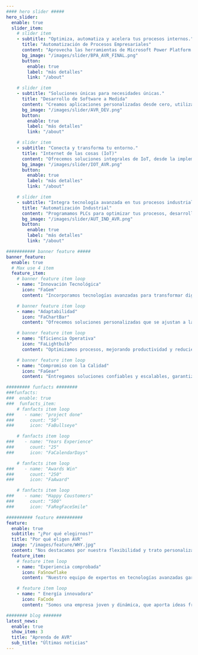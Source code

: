 ```yaml
---
#### hero slider #####
hero_slider:
  enable: true
  slider_item:
    # slider item
    - subtitle: "Optimiza, automatiza y acelera tus procesos internos."
      title: "Automatización de Procesos Empresariales"
      content: "Aprovecha las herramientas de Microsoft Power Platform: Power Apps, Power BI, Power Automate y Power Pages para digitalizar y automatizar tu negocio. Implementa soluciones móviles, web y dashboards de Business Intelligence en menos tiempo y con gran flexibilidad."
      bg_image: "/images/slider/BPA_AVR_FINAL.png"
      button:
        enable: true
        label: "más detalles"
        link: "/about"

    # slider item
    - subtitle: "Soluciones únicas para necesidades únicas."
      title: "Desarrollo de Software a Medida"
      content: "Creamos aplicaciones personalizadas desde cero, utilizando tecnologías avanzadas como Python, frameworks web, RPA's y algoritmos de Machine Learning. Nos adaptamos a tus requerimientos específicos para brindarte software robusto y escalable."
      bg_image: "/images/slider/AVR_DEV.png"
      button:
        enable: true
        label: "más detalles"
        link: "/about"

    # slider item
    - subtitle: "Conecta y transforma tu entorno."
      title: "Internet de las cosas (IoT)"
      content: "Ofrecemos soluciones integrales de IoT, desde la implementación de sensores inteligentes hasta el diseño de redes de dispositivos conectados. Moderniza tu infraestructura y obtén datos en tiempo real para mejorar la toma de decisiones."
      bg_image: "/images/slider/IOT_AVR.png"
      button:
        enable: true
        label: "más detalles"
        link: "/about"

    # slider item
    - subtitle: "Integra tecnología avanzada en tus procesos industriales."
      title: "Automatización Industrial"
      content: "Programamos PLCs para optimizar tus procesos, desarrollamos sistemas SCADA para supervisión en tiempo real y ofrecemos soluciones avanzadas de control de procesos."
      bg_image: "/images/slider/AUT_IND_AVR.png"
      button:
        enable: true
        label: "más detalles"
        link: "/about"

########### banner feature #####
banner_feature:
  enable: true
  # Max use 4 item
  feature_item:
    # banner feature item loop
    - name: "Innovación Tecnológica"
      icon: "FaGem"
      content: "Incorporamos tecnologías avanzadas para transformar digitalmente tu empresa."

    # banner feature item loop
    - name: "Adaptabilidad"
      icon: "FaChartBar"
      content: "Ofrecemos soluciones personalizadas que se ajustan a las necesidades únicas de cada negocio."

    # banner feature item loop
    - name: "Eficiencia Operativa"
      icon: "FaLightbulb"
      content: "Optimizamos procesos, mejorando productividad y reduciendo costos mediante automatización inteligente."

    # banner feature item loop
    - name: "Compromiso con la Calidad"
      icon: "FaGear"
      content: "Entregamos soluciones confiables y escalables, garantizando altos estándares de calidad."

######### funfacts ########
###funfacts:
###  enable: true
###  funfacts_item:
    # fanfacts item loop
###    - name: "project done"
###      count: "50"
###      icon: "FaBullseye"

    # fanfacts item loop
###    - name: "Years Experience"
###      count: "25"
###      icon: "FaCalendarDays"

    # fanfacts item loop
###    - name: "Awards Win"
###      count: "250"
###      icon: "FaAward"

    # fanfacts item loop
###    - name: "Happy Coustomers"
###      count: "500"
###      icon: "FaRegFaceSmile"

########## feature ##########
feature:
  enable: true
  subtitle: "¿Por qué elegirnos?"
  title: "Por qué eligen AVR"
  image: "/images/feature/WHY.jpg"
  content: "Nos destacamos por nuestra flexibilidad y trato personalizado con cada cliente."
  feature_item:
    # feature item loop
    - name: "Experiencia comprobada"
      icon: FaSnowflake
      content: "Nuestro equipo de expertos en tecnologías avanzadas garantiza soluciones confiables, escalables y adaptadas a sus necesidades."

    # feature item loop
    - name: " Energía innovadora"
      icon: FaCode
      content: "Somos una empresa joven y dinámica, que aporta ideas frescas y creativas para abordar los desafíos tecnológicos actuales y futuros."

######## blog #######
latest_news:
  enable: true
  show_item: 3
  title: "Aprenda de AVR"
  sub_title: "Últimas noticias"
---
```

